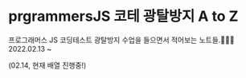 # prgrammersJS 코테 광탈방지 A to Z
프로그래머스 JS 코딩테스트 광탈방지 수업을 들으면서 적어보는 노트들.👩‍💻🔥<br>
2022.02.13 ~<br>

(02.14, 현재 배열 진행중!)
